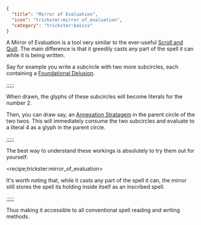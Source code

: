 ```json
{
  "title": "Mirror of Evaluation",
  "icon": "trickster:mirror_of_evaluation",
  "category": "trickster:basics"
}
```

A Mirror of Evaluation is a tool very similar to the ever-useful [Scroll and Quill](^trickster:scroll_and_quill).
The main difference is that it greedily casts any part of the spell it can while it is being written.


Say for example you write a subcircle with two more subcircles, each containing a [Foundational Delusion](^trickster:basic_tricks).

;;;;;

When drawn, the glyphs of these subcircles will become literals for the number 2.


Then, you can draw say, an [Annexation Stratagem](^trickster:arithmetic) in the parent circle of the two twos.
This will immediately consume the two subcircles and evaluate to a literal 4 as a glyph in the parent circle.

;;;;;

The best way to understand these workings is absolutely to try them out for yourself:

<recipe;trickster:mirror_of_evaluation>

It's worth noting that, while it casts any part of the spell it can, the mirror still stores the spell its holding 
inside itself as an inscribed spell. 

;;;;;

Thus making it accessible to all conventional spell reading and writing methods.